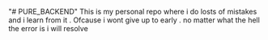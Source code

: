 "# PURE_BACKEND" 
This is my personal repo where i do losts of mistakes and i learn from it . Ofcause i wont give up to early . no matter what the hell the error is i will resolve
